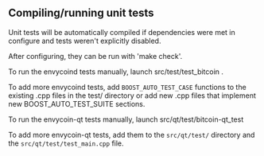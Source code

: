 Compiling/running unit tests
------------------------------------

Unit tests will be automatically compiled if dependencies were met in configure
and tests weren't explicitly disabled.

After configuring, they can be run with 'make check'.

To run the envycoind tests manually, launch src/test/test_bitcoin .

To add more envycoind tests, add `BOOST_AUTO_TEST_CASE` functions to the existing
.cpp files in the test/ directory or add new .cpp files that
implement new BOOST_AUTO_TEST_SUITE sections.

To run the envycoin-qt tests manually, launch src/qt/test/bitcoin-qt_test

To add more envycoin-qt tests, add them to the `src/qt/test/` directory and
the `src/qt/test/test_main.cpp` file.
